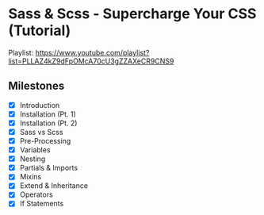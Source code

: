 # Sass & Scss - Supercharge Your CSS (Tutorial)

Playlist: <https://www.youtube.com/playlist?list=PLLAZ4kZ9dFpOMcA70cU3gZZAXeCR9CNS9>

## Milestones

- [x] Introduction
- [x] Installation (Pt. 1)
- [x] Installation (Pt. 2)
- [x] Sass vs Scss
- [x] Pre-Processing
- [x] Variables
- [x] Nesting
- [x] Partials & Imports
- [x] Mixins
- [x] Extend & Inheritance
- [x] Operators
- [x] If Statements
